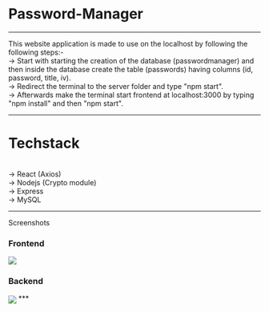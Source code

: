 # Password-Manager
***
This website application is made to use on the localhost by following the following steps:-
<br>
-> Start with starting the creation of the database (passwordmanager) and then inside the database create the table (passwords) having columns
(id, password, title, iv).
<br>
-> Redirect the terminal to the server folder and type "npm start".
<br>
-> Afterwards make the terminal start frontend at localhost:3000 by typing "npm install" and then "npm start".
<br>
***
# Techstack
<br>
-> React (Axios)
<br>
-> Nodejs (Crypto module)
<br>
-> Express
<br>
-> MySQL

***
Screenshots

### Frontend
<img align="center" src="https://raw.githubusercontent.com/shubhankarsharma876/passwordmanager/main/Screenshot 2023-07-29 220641.png">

### Backend
<img align="center" src="https://raw.githubusercontent.com/shubhankarsharma876/passwordmanager/main/backend.png">
***
